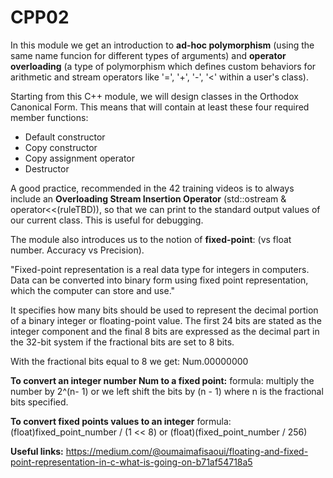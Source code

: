 # CPP02

In this module we get an introduction to **ad-hoc polymorphism** (using the same name funcion for different types of arguments) and **operator overloading** (a type of polymorphism which defines custom behaviors for arithmetic and stream operators like '=', '+', '-', '<' within a user's class).

Starting from this C++ module, we will design classes in the Orthodox Canonical Form. This means that will contain at least these four required member functions:
* Default constructor
* Copy constructor
* Copy assignment operator
* Destructor

A good practice, recommended in the 42 training videos is to always include an **Overloading Stream Insertion Operator** (std::ostream & operator<<(ruleTBD)), so that we can print to the standard output values of our current class. This is useful for debugging.


The module also introduces us to the notion of **fixed-point**: (vs float number. Accuracy vs Precision).

"Fixed-point representation is a real data type for integers in computers. Data can be converted into binary form using fixed point representation, which the computer can store and use."

It specifies how many bits should be used to represent the decimal 
portion of a binary integer or floating-point value. 
The first 24 bits are stated as the integer component and 
the final 8 bits are expressed as the decimal part in the 32-bit system 
if the fractional bits are set to 8 bits.

With the fractional bits equal to 8 we get: Num.00000000


**To convert an integer number Num to a fixed point:**
formula:
multiply the number by 2^(n- 1) or we left shift the bits by (n - 1) 
where n is the fractional bits specified.

**To convert fixed points values to an integer**
formula:
(float)fixed_point_number / (1 << 8)
or
(float)(fixed_point_number / 256)


**Useful links:**
https://medium.com/@oumaimafisaoui/floating-and-fixed-point-representation-in-c-what-is-going-on-b71af54718a5